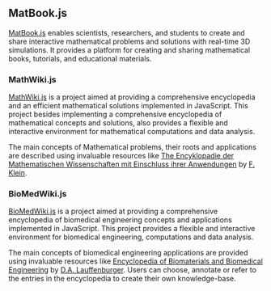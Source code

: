 ## MatBook.js

[MatBook.js](https://github.com/vahidgh/MatBookjs) enables scientists, researchers, and students to create and share interactive mathematical problems and solutions with real-time 3D simulations. It provides a platform for creating and sharing mathematical books, tutorials, and educational materials.

### MathWiki.js

[MathWiki.js](https://github.com/vahidgh/mathwikijs) is a project aimed at providing a comprehensive encyclopedia and an efficient mathematical solutions implemented in JavaScript. This project besides implementing a comprehensive encyclopedia of mathematical concepts and solutions, also provides a flexible and interactive environment for mathematical computations and data analysis.

The main concepts of Mathematical problems, their roots and applications are described using invaluable resources like [The Encyklopadie der Mathematischen Wissenschaften mit Einschluss ihrer Anwendungen](https://en.wikipedia.org/wiki/Klein%27s_Encyclopedia_of_Mathematical_Sciences) by [F. Klein](https://en.wikipedia.org/wiki/Felix_Klein).

### BioMedWiki.js
[BioMedWiki.js](https://github.com/vahidgh/biomedwikijs) is a project aimed at providing a comprehensive encyclopedia of biomedical engineering concepts and applications implemented in JavaScript. This project provides a flexible and interactive environment for biomedical engineering, computations and data analysis.

The main concepts of biomedical engineering applications are provided using invaluable resources like [Encyclopedia of Biomaterials and Biomedical Engineering](https://www.sciencedirect.com/book/9780128158024/encyclopedia-of-biomaterials-and-biomedical-engineering) by [D.A. Lauffenburger](https://www.med.upenn.edu/bioengineering/faculty/lauffenburger/). Users can choose, annotate or refer to the entries in the encyclopedia to create their own knowledge-base.
